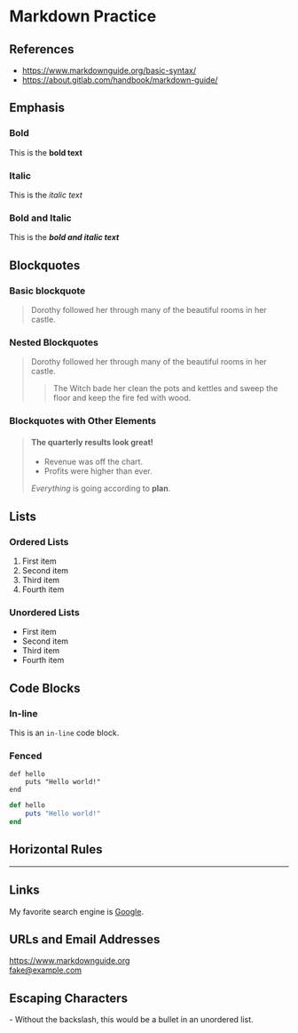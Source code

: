 
# Markdown Practice

## References

- https://www.markdownguide.org/basic-syntax/
- https://about.gitlab.com/handbook/markdown-guide/

## Emphasis

### Bold

This is the **bold text**

### Italic

This is the *italic text*

### Bold and Italic

This is the ***bold and italic text***

## Blockquotes

### Basic blockquote

> Dorothy followed her through many of the beautiful rooms in her castle.

### Nested Blockquotes

> Dorothy followed her through many of the beautiful rooms in her castle.
>
>> The Witch bade her clean the pots and kettles and sweep the floor and keep the fire fed with wood. <br>


### Blockquotes with Other Elements

> #### The quarterly results look great! <br>
>
> - Revenue was off the chart.
> - Profits were higher than ever.
>
> *Everything* is going according to **plan**. <br>

## Lists

### Ordered Lists

1. First item <br>
2. Second item <br>
3. Third item <br>
4. Fourth item

### Unordered Lists

- First item <br>
- Second item <br>
- Third item <br>
- Fourth item

## Code Blocks

### In-line

This is an `in-line` code block.

### Fenced

```
def hello
    puts "Hello world!"
end
```

```ruby
def hello
    puts "Hello world!"
end
```

## Horizontal Rules

---

## Links

My favorite search engine is [Google](https://www.google.com.vn/).

## URLs and Email Addresses

<https://www.markdownguide.org> <br>
<fake@example.com>

## Escaping Characters

\- Without the backslash, this would be a bullet in an unordered list.

